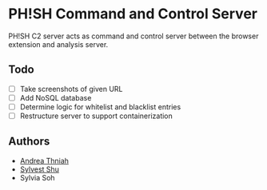 # PH!SH Command and Control Server

PH!SH C2 server acts as command and control server between the browser extension and analysis server.

## Todo

- [ ] Take screenshots of given URL
- [ ] Add NoSQL database
- [ ] Determine logic for whitelist and blacklist entries
- [ ] Restructure server to support containerization

## Authors

- [Andrea Thniah](https://github.com/andreathniah)
- [Sylvest Shu](https://github.com/sylvestshu)
- Sylvia Soh
